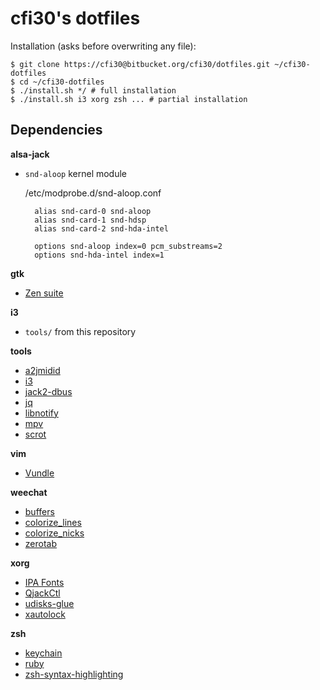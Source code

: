 cfi30's dotfiles
================

Installation (asks before overwriting any file):
```
$ git clone https://cfi30@bitbucket.org/cfi30/dotfiles.git ~/cfi30-dotfiles
$ cd ~/cfi30-dotfiles
$ ./install.sh */ # full installation
$ ./install.sh i3 xorg zsh ... # partial installation
```

Dependencies
------------

**alsa-jack**

- `snd-aloop` kernel module

    /etc/modprobe.d/snd-aloop.conf

        alias snd-card-0 snd-aloop
        alias snd-card-1 snd-hdsp
        alias snd-card-2 snd-hda-intel

        options snd-aloop index=0 pcm_substreams=2
        options snd-hda-intel index=1

**gtk**

- [Zen suite](http://opendesktop.org/content/show.php/Zen+suite?content=149883)

**i3**

- `tools/` from this repository

**tools**

- [a2jmidid](http://home.gna.org/a2jmidid/)
- [i3](http://i3wm.org/)
- [jack2-dbus](http://jackaudio.org/)
- [jq](http://stedolan.github.io/jq/)
- [libnotify](https://developer.gnome.org/notification-spec/)
- [mpv](http://mpv.io/)
- [scrot](http://scrot.sourcearchive.com/)

**vim**

- [Vundle](https://github.com/gmarik/vundle)

**weechat**

- [buffers](http://www.weechat.org/scripts/source/buffers.pl.html/)
- [colorize_lines](http://www.weechat.org/scripts/source/colorize_lines.pl.html/)
- [colorize_nicks](http://www.weechat.org/scripts/source/colorize_nicks.py.html/)
- [zerotab](http://www.weechat.org/scripts/source/zerotab.py.html/)

**xorg**

- [IPA Fonts](http://ipafont.ipa.go.jp/)
- [QjackCtl](http://qjackctl.sourceforge.net/)
- [udisks-glue](https://github.com/fernandotcl/udisks-glue)
- [xautolock](https://www.archlinux.org/packages/community/x86_64/xautolock/)

**zsh**

- [keychain](https://github.com/funtoo/keychain)
- [ruby](https://www.ruby-lang.org/)
- [zsh-syntax-highlighting](https://github.com/zsh-users/zsh-syntax-highlighting)
